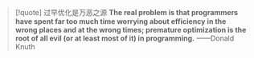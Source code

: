 >[!quote] 过早优化是万恶之源
>**The real problem is that programmers have spent far too much time worrying about efficiency in the wrong places and at the wrong times; premature optimization is the root of all evil (or at least most of it) in programming.**                                        ——Donald Knuth